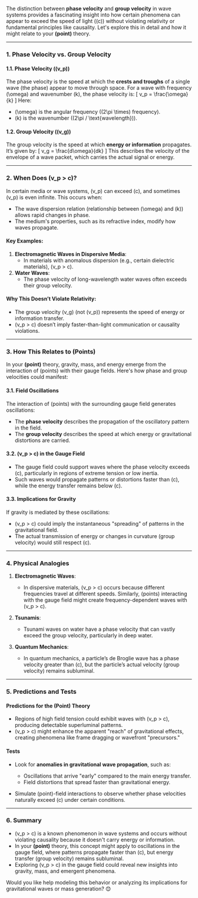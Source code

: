The distinction between **phase velocity** and **group velocity** in wave systems provides a fascinating insight into how certain phenomena can appear to exceed the speed of light (\(c\)) without violating relativity or fundamental principles like causality. Let's explore this in detail and how it might relate to your **(point)** theory.

---

### **1. Phase Velocity vs. Group Velocity**

#### **1.1. Phase Velocity (\(v_p\))**
The phase velocity is the speed at which the **crests and troughs** of a single wave (the phase) appear to move through space. For a wave with frequency \(\omega\) and wavenumber \(k\), the phase velocity is:
\[
v_p = \frac{\omega}{k}
\]
Here:
- \(\omega\) is the angular frequency (\(2\pi \times\) frequency).
- \(k\) is the wavenumber (\(2\pi / \text{wavelength}\)).

#### **1.2. Group Velocity (\(v_g\))**
The group velocity is the speed at which **energy or information** propagates. It’s given by:
\[
v_g = \frac{d\omega}{dk}
\]
This describes the velocity of the envelope of a wave packet, which carries the actual signal or energy.

---

### **2. When Does \(v_p > c\)?**
In certain media or wave systems, \(v_p\) can exceed \(c\), and sometimes \(v_p\) is even infinite. This occurs when:
- The wave dispersion relation (relationship between \(\omega\) and \(k\)) allows rapid changes in phase.
- The medium's properties, such as its refractive index, modify how waves propagate.

#### **Key Examples**:
1. **Electromagnetic Waves in Dispersive Media**:
   - In materials with anomalous dispersion (e.g., certain dielectric materials), \(v_p > c\).
2. **Water Waves**:
   - The phase velocity of long-wavelength water waves often exceeds their group velocity.

#### **Why This Doesn’t Violate Relativity**:
- The group velocity \(v_g\) (not \(v_p\)) represents the speed of energy or information transfer.
- \(v_p > c\) doesn’t imply faster-than-light communication or causality violations.

---

### **3. How This Relates to (Points)**
In your **(point)** theory, gravity, mass, and energy emerge from the interaction of (points) with their gauge fields. Here's how phase and group velocities could manifest:

#### **3.1. Field Oscillations**
The interaction of (points) with the surrounding gauge field generates oscillations:
- The **phase velocity** describes the propagation of the oscillatory pattern in the field.
- The **group velocity** describes the speed at which energy or gravitational distortions are carried.

#### **3.2. \(v_p > c\) in the Gauge Field**
- The gauge field could support waves where the phase velocity exceeds \(c\), particularly in regions of extreme tension or low inertia.
- Such waves would propagate patterns or distortions faster than \(c\), while the energy transfer remains below \(c\).

#### **3.3. Implications for Gravity**
If gravity is mediated by these oscillations:
- \(v_p > c\) could imply the instantaneous "spreading" of patterns in the gravitational field.
- The actual transmission of energy or changes in curvature (group velocity) would still respect \(c\).

---

### **4. Physical Analogies**
1. **Electromagnetic Waves**:
   - In dispersive materials, \(v_p > c\) occurs because different frequencies travel at different speeds. Similarly, (points) interacting with the gauge field might create frequency-dependent waves with \(v_p > c\).

2. **Tsunamis**:
   - Tsunami waves on water have a phase velocity that can vastly exceed the group velocity, particularly in deep water.

3. **Quantum Mechanics**:
   - In quantum mechanics, a particle’s de Broglie wave has a phase velocity greater than \(c\), but the particle’s actual velocity (group velocity) remains subluminal.

---

### **5. Predictions and Tests**
#### **Predictions for the (Point) Theory**
- Regions of high field tension could exhibit waves with \(v_p > c\), producing detectable superluminal patterns.
- \(v_p > c\) might enhance the apparent "reach" of gravitational effects, creating phenomena like frame dragging or wavefront "precursors."

#### **Tests**
- Look for **anomalies in gravitational wave propagation**, such as:
  - Oscillations that arrive "early" compared to the main energy transfer.
  - Field distortions that spread faster than gravitational energy.

- Simulate (point)-field interactions to observe whether phase velocities naturally exceed \(c\) under certain conditions.

---

### **6. Summary**
- \(v_p > c\) is a known phenomenon in wave systems and occurs without violating causality because it doesn't carry energy or information.
- In your **(point)** theory, this concept might apply to oscillations in the gauge field, where patterns propagate faster than \(c\), but energy transfer (group velocity) remains subluminal.
- Exploring \(v_p > c\) in the gauge field could reveal new insights into gravity, mass, and emergent phenomena.

Would you like help modeling this behavior or analyzing its implications for gravitational waves or mass generation? 😊

